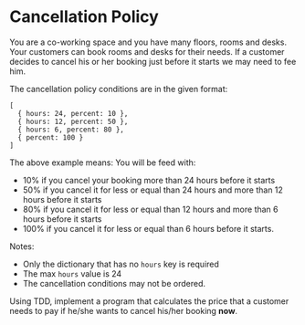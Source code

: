 # Cancellation Policy

You are a co-working space and you have many floors, rooms and desks.
Your customers can book rooms and desks for their needs.
If a customer decides to cancel his or her booking just before it starts we may need to fee him.

The cancellation policy conditions are in the given format:

```
[
  { hours: 24, percent: 10 },
  { hours: 12, percent: 50 },
  { hours: 6, percent: 80 },
  { percent: 100 }
]
```

The above example means: You will be feed with:

- 10% if you cancel your booking more than 24 hours before it starts
- 50% if you cancel it for less or equal than 24 hours and more than 12 hours before it starts
- 80% if you cancel it for less or equal than 12 hours and more than 6 hours before it starts
- 100% if you cancel it for less or equal than 6 hours before it starts.

Notes:

- Only the dictionary that has no `hours` key is required
- The max `hours` value is 24
- The cancellation conditions may not be ordered.

Using TDD, implement a program that calculates the price that a customer needs to pay if he/she wants to cancel his/her booking **now**.
